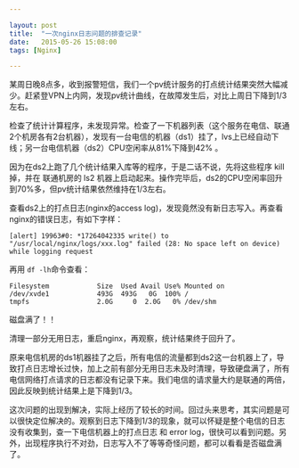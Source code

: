 ```yaml
---

layout: post
title:  "一次nginx日志问题的排查记录"
date:   2015-05-26 15:08:00
tags: [Nginx]

---
```


某周日晚8点多，收到报警短信，我们一个pv统计服务的打点统计结果突然大幅减少。赶紧登VPN上内网，发现pv统计曲线，在故障发生后，对比上周日下降到1/3左右。

检查了统计计算程序，未发现异常。检查了一下机器列表（这个服务在电信、联通2个机房各有2台机器），发现有一台电信的机器（ds1）挂了，lvs上已经自动下线；另一台电信机器（ds2）CPU空闲率从81%下降到42% 。

因为在ds2上跑了几个统计结果入库等的程序，于是二话不说，先将这些程序 kill掉，并在 联通机房的 ls2 机器上启动起来。操作完毕后，ds2的CPU空闲率回升到70%多，但pv统计结果依然维持在1/3左右。

查看ds2上的打点日志(nginx的access log)，发现竟然没有新日志写入。再查看nginx的错误日志，有如下字样：

	[alert] 19963#0: *17264042335 write() to "/usr/local/nginx/logs/xxx.log" failed (28: No space left on device) while logging request

再用 `df -lh`命令查看：

	Filesystem            Size  Used Avail Use% Mounted on
	/dev/xvde1            493G  493G   0G  100% /
	tmpfs                 2.0G     0  2.0G   0% /dev/shm

磁盘满了！！ 

清理一部分无用日志，重启nginx，再观察，统计结果终于回升了。

原来电信机房的ds1机器挂了之后，所有电信的流量都到ds2这一台机器上了，导致打点日志增长过快，加上之前有部分无用日志未及时清理，导致硬盘满了，所有电信网络打点请求的日志都没有记录下来。我们电信的请求量大约是联通的两倍，因此反映到统计结果上是下降到1/3。

这次问题的出现到解决，实际上经历了较长的时间。回过头来思考，其实问题是可以很快定位解决的。观察到日志下降到1/3的现象，就可以怀疑是整个电信的日志没有收集到，查一下电信机器上的打点日志 和 error log，很快可以看到问题。另外，出现程序执行不对劲，日志写入不了等等奇怪问题，都可以看看是否磁盘满了。

